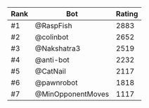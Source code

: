 Rank|Bot|Rating
---|---|---
#1|@RaspFish|2883
#2|@colinbot|2652
#3|@Nakshatra3|2519
#4|@anti-bot|2232
#5|@CatNail|2117
#6|@pawnrobot|1818
#7|@MinOpponentMoves|1117
